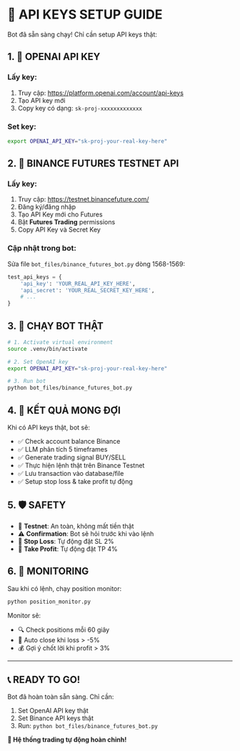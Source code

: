 # 🔑 API KEYS SETUP GUIDE

Bot đã sẵn sàng chạy! Chỉ cần setup API keys thật:

## 1. 🤖 **OPENAI API KEY**

### Lấy key:
1. Truy cập: https://platform.openai.com/account/api-keys
2. Tạo API key mới
3. Copy key có dạng: `sk-proj-xxxxxxxxxxxxx`

### Set key:
```bash
export OPENAI_API_KEY="sk-proj-your-real-key-here"
```

## 2. 🏦 **BINANCE FUTURES TESTNET API**

### Lấy key:
1. Truy cập: https://testnet.binancefuture.com/
2. Đăng ký/đăng nhập
3. Tạo API Key mới cho Futures
4. Bật **Futures Trading** permissions
5. Copy API Key và Secret Key

### Cập nhật trong bot:
Sửa file `bot_files/binance_futures_bot.py` dòng 1568-1569:

```python
test_api_keys = {
    'api_key': 'YOUR_REAL_API_KEY_HERE',
    'api_secret': 'YOUR_REAL_SECRET_KEY_HERE',
    # ...
}
```

## 3. 🚀 **CHẠY BOT THẬT**

```bash
# 1. Activate virtual environment
source .venv/bin/activate

# 2. Set OpenAI key
export OPENAI_API_KEY="sk-proj-your-real-key-here"

# 3. Run bot
python bot_files/binance_futures_bot.py
```

## 4. 🎯 **KẾT QUẢ MONG ĐỢI**

Khi có API keys thật, bot sẽ:
- ✅ Check account balance Binance
- ✅ LLM phân tích 5 timeframes  
- ✅ Generate trading signal BUY/SELL
- ✅ Thực hiện lệnh thật trên Binance Testnet
- ✅ Lưu transaction vào database/file
- ✅ Setup stop loss & take profit tự động

## 5. 🛡️ **SAFETY**

- 🧪 **Testnet**: An toàn, không mất tiền thật
- ⚠️ **Confirmation**: Bot sẽ hỏi trước khi vào lệnh
- 🛑 **Stop Loss**: Tự động đặt SL 2%
- 🎯 **Take Profit**: Tự động đặt TP 4%

## 6. 🔄 **MONITORING**

Sau khi có lệnh, chạy position monitor:
```bash
python position_monitor.py
```

Monitor sẽ:
- 🔍 Check positions mỗi 60 giây
- 🚨 Auto close khi loss > -5%
- 💰 Gợi ý chốt lời khi profit > 3%

---

## 📞 **READY TO GO!**

Bot đã hoàn toàn sẵn sàng. Chỉ cần:
1. Set OpenAI API key thật
2. Set Binance API keys thật  
3. Run: `python bot_files/binance_futures_bot.py`

**🎊 Hệ thống trading tự động hoàn chỉnh!**